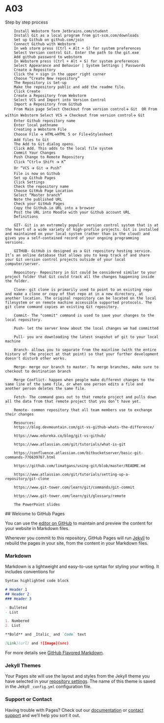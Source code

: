 # A03
<html >
    <body>
        <p>
        Step by step process 
        
        Install Webstorm form Jetbrains.com/student
        Install Git as a local program from git-scm.com/downloads
        Set up Github on github.com/join
        Connect Github with Webstorm 
        In web storm press (Ctrl + Alt + S) for system preferences
        Select Version control Git. Enter the path to the git.exe  
        Add github password to webstorm 
        In Webstorm press (Ctrl + Alt + S) for system preferences
        Select Appearance and Behavior | System Settings | Passwords
        Create a Repository
        Click the + sign in the upper right corner
        Choose “Create New repository”
        The Repository is Set-up
        Make the repository public and add the readme file.
        Click Create 
        Create a Repository from Webstorm
        Select VCS and Import into Version Control
        Import a Repository from Github
        From Main page Select Checkout from version control🡪 Git  OR From within Webstorm Select VCS 🡪 Checkout from version control🡪 Git
        Enter Github repository name 
        Enter local pathname
        Creating a Webstorm File
        Choose File 🡪 HTML🡪HTML 5 or File🡪Stylesheet
        Add files to Git
        The Add to Git dialog opens.
        Click Add. This adds to the local file system
        Commit Your Changes
        Push Change to Remote Repository
        Click “Ctrl🡪 Shift 🡪 K”
        Or “VCS 🡪 Git 🡪 Push”
        File is now on Github
        Set up Github Pages
        Click Settings 
        Check the repository name
        Choose GitHub Page Location
        Select “Master branch”
        Note the published URL 
        Check your GitHub Pages
        Copy the Github.io URL into a browser
        Post the URL into Moodle with your Github account URL
        Definitions 
        
        GIT- Git is an extremely popular version control system that is at the heart of a wide variety of high-profile projects. Git is installed and maintained on your local system (rather than in the cloud) and gives you a self-contained record of your ongoing programming versions.
        
        GITHUB- GitHub is designed as a Git repository hosting service. It’s an online database that allows you to keep track of and share your Git version control projects outside of your local computer/server. 
        
        Repository- Repository in Git could be considered similar to your project folder that Git could track all the changes happening inside the folder.
        
        Clone- git clone is primarily used to point to an existing repo and make a clone or copy of that repo at in a new directory, at another location. The original repository can be located on the local filesystem or on remote machine accessible supported protocols. The git clone command copies an existing Git repository.
        
        Commit- The "commit" command is used to save your changes to the local repository.
        
        Push- let the server know about the local changes we had committed
        
        Pull- you are downloading the latest snapshot of git to your local machine
        
        Branch- allows you to separate from the mainline (with the entire history of the project at that point) so that your further development doesn't disturb other works.
        
        Merge- merge our branch to master. To merge branches, make sure to checkout to destination branch
        
        Merge Conflict- happen when people make different changes to the same line of the same file, or when one person edits a file and another person deletes the same file.
        
        Fetch- The command goes out to that remote project and pulls down all the data from that remote project that you don’t have yet.
        
        Remote- common repository that all team members use to exchange their changes
        
        Resources: 
        https://blog.devmountain.com/git-vs-github-whats-the-difference/
        
        https://www.edureka.co/blog/git-vs-github/
        
        https://www.atlassian.com/git/tutorials/what-is-git
        
        https://confluence.atlassian.com/bitbucketserver/basic-git-commands-776639767.html
        
        https://github.com/limatgans/using-git/blob/master/README.md
        
        https://www.atlassian.com/git/tutorials/setting-up-a-repository/git-clone
        
        https://www.git-tower.com/learn/git/commands/git-commit
        
        https://www.git-tower.com/learn/git/glossary/remote
        
        The PowerPoint slides
   </p>
  </body>
</html>
## Welcome to GitHub Pages

You can use the [editor on GitHub](https://github.com/cd375/A03/edit/master/README.md) to maintain and preview the content for your website in Markdown files.

Whenever you commit to this repository, GitHub Pages will run [Jekyll](https://jekyllrb.com/) to rebuild the pages in your site, from the content in your Markdown files.

### Markdown

Markdown is a lightweight and easy-to-use syntax for styling your writing. It includes conventions for

```markdown
Syntax highlighted code block

# Header 1
## Header 2
### Header 3

- Bulleted
- List

1. Numbered
2. List

**Bold** and _Italic_ and `Code` text

[Link](url) and ![Image](src)
```

For more details see [GitHub Flavored Markdown](https://guides.github.com/features/mastering-markdown/).

### Jekyll Themes

Your Pages site will use the layout and styles from the Jekyll theme you have selected in your [repository settings](https://github.com/cd375/A03/settings). The name of this theme is saved in the Jekyll `_config.yml` configuration file.

### Support or Contact

Having trouble with Pages? Check out our [documentation](https://help.github.com/categories/github-pages-basics/) or [contact support](https://github.com/contact) and we’ll help you sort it out.
